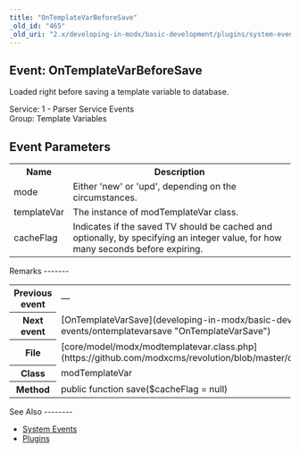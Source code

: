 ```yaml
---
title: "OnTemplateVarBeforeSave"
_old_id: "465"
_old_uri: "2.x/developing-in-modx/basic-development/plugins/system-events/ontemplatevarbeforesave"
---
```


Event: OnTemplateVarBeforeSave
------------------------------

Loaded right before saving a template variable to database.

Service: 1 - Parser Service Events   
Group: Template Variables

Event Parameters
----------------

<table><tbody><tr><th>Name</th><th>Description</th></tr><tr><td>mode</td><td>Either 'new' or 'upd', depending on the circumstances.</td></tr><tr><td>templateVar</td><td>The instance of modTemplateVar class.</td></tr><tr><td>cacheFlag</td><td>Indicates if the saved TV should be cached and optionally, by specifying an integer value, for how many seconds before expiring.</td></tr></tbody></table>Remarks
-------

<table><tbody><tr><th>Previous event</th><td>—</td></tr><tr><th>Next event</th><td>[OnTemplateVarSave](developing-in-modx/basic-development/plugins/system-events/ontemplatevarsave "OnTemplateVarSave")</td></tr><tr><th>File</th><td>[core/model/modx/modtemplatevar.class.php](https://github.com/modxcms/revolution/blob/master/core/model/modx/modtemplatevar.class.php)</td></tr><tr><th>Class</th><td>modTemplateVar</td></tr><tr><th>Method</th><td>public function save($cacheFlag = null)</td></tr></tbody></table>See Also
--------

- [System Events](developing-in-modx/basic-development/plugins/system-events "System Events")
- [Plugins](developing-in-modx/basic-development/plugins "Plugins")